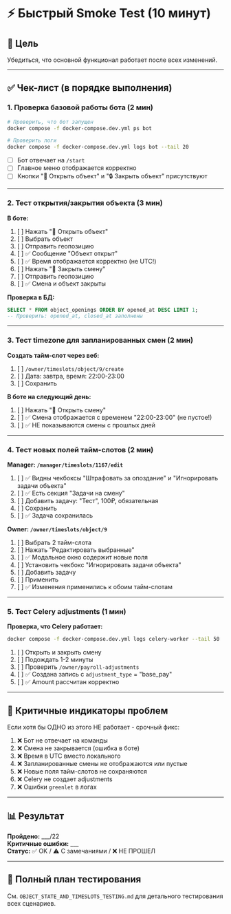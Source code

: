 # ⚡ Быстрый Smoke Test (10 минут)

## 🎯 Цель
Убедиться, что основной функционал работает после всех изменений.

---

## ✅ Чек-лист (в порядке выполнения)

### 1. Проверка базовой работы бота (2 мин)

```bash
# Проверить, что бот запущен
docker compose -f docker-compose.dev.yml ps bot

# Проверить логи
docker compose -f docker-compose.dev.yml logs bot --tail 20
```

- [ ] Бот отвечает на `/start`
- [ ] Главное меню отображается корректно
- [ ] Кнопки "🏢 Открыть объект" и "🔒 Закрыть объект" присутствуют

---

### 2. Тест открытия/закрытия объекта (3 мин)

**В боте:**
1. [ ] Нажать "🏢 Открыть объект"
2. [ ] Выбрать объект
3. [ ] Отправить геопозицию
4. [ ] ✅ Сообщение "Объект открыт"
5. [ ] ✅ Время отображается корректно (не UTC!)
6. [ ] Нажать "🔴 Закрыть смену"
7. [ ] Отправить геопозицию
8. [ ] ✅ Смена и объект закрыты

**Проверка в БД:**
```sql
SELECT * FROM object_openings ORDER BY opened_at DESC LIMIT 1;
-- Проверить: opened_at, closed_at заполнены
```

---

### 3. Тест timezone для запланированных смен (2 мин)

**Создать тайм-слот через веб:**
1. [ ] `/owner/timeslots/object/9/create`
2. [ ] Дата: завтра, время: 22:00-23:00
3. [ ] Сохранить

**В боте на следующий день:**
1. [ ] Нажать "📅 Открыть смену"
2. [ ] ✅ Смена отображается с временем "22:00-23:00" (не пустое!)
3. [ ] ✅ НЕ показываются смены с прошлых дней

---

### 4. Тест новых полей тайм-слотов (2 мин)

**Manager: `/manager/timeslots/1167/edit`**
1. [ ] ✅ Видны чекбоксы "Штрафовать за опоздание" и "Игнорировать задачи объекта"
2. [ ] ✅ Есть секция "Задачи на смену"
3. [ ] Добавить задачу: "Тест", 100₽, обязательная
4. [ ] Сохранить
5. [ ] ✅ Задача сохранилась

**Owner: `/owner/timeslots/object/9`**
1. [ ] Выбрать 2 тайм-слота
2. [ ] Нажать "Редактировать выбранные"
3. [ ] ✅ Модальное окно содержит новые поля
4. [ ] Установить чекбокс "Игнорировать задачи объекта"
5. [ ] Добавить задачу
6. [ ] Применить
7. [ ] ✅ Изменения применились к обоим тайм-слотам

---

### 5. Тест Celery adjustments (1 мин)

**Проверка, что Celery работает:**
```bash
docker compose -f docker-compose.dev.yml logs celery-worker --tail 50 | grep adjustment
```

1. [ ] Открыть и закрыть смену
2. [ ] Подождать 1-2 минуты
3. [ ] Проверить `/owner/payroll-adjustments`
4. [ ] ✅ Создана запись с `adjustment_type` = "base_pay"
5. [ ] ✅ Amount рассчитан корректно

---

## 🚨 Критичные индикаторы проблем

Если хотя бы ОДНО из этого НЕ работает - срочный фикс:

1. ❌ Бот не отвечает на команды
2. ❌ Смена не закрывается (ошибка в боте)
3. ❌ Время в UTC вместо локального
4. ❌ Запланированные смены не отображаются или пустые
5. ❌ Новые поля тайм-слотов не сохраняются
6. ❌ Celery не создает adjustments
7. ❌ Ошибки `greenlet` в логах

---

## 📊 Результат

**Пройдено:** ___/22  
**Критичные ошибки:** ___  
**Статус:** ✅ OK / ⚠️ С замечаниями / ❌ НЕ ПРОШЕЛ

---

## 🔗 Полный план тестирования

См. `OBJECT_STATE_AND_TIMESLOTS_TESTING.md` для детального тестирования всех сценариев.

